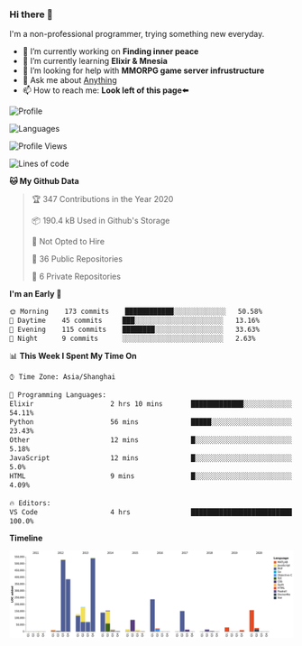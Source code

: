 ### Hi there 👋

I'm a non-professional programmer, trying something new everyday.

<!--
**dyzdyz010/dyzdyz010** is a ✨ _special_ ✨ repository because its `README.md` (this file) appears on your GitHub profile.
-->

- 🔭 I’m currently working on **Finding inner peace**
- 🌱 I’m currently learning **Elixir & Mnesia**
- 🤔 I’m looking for help with **MMORPG game server infrustructure**
- 💬 Ask me about [Anything](https://github.com/dyzdyz010/dyzdyz010/issues)
- 📫 How to reach me: **Look left of this page⬅️**

<!-- - 👯 I’m looking to collaborate on
- 😄 Pronouns: ...
- ⚡ Fun fact: ...
 -->
 
![Profile](https://github-readme-stats.vercel.app/api?username=dyzdyz010&count_private=true&show_icons=true&theme=dracula&include_all_commits=true)

![Languages](https://github-readme-stats.vercel.app/api/top-langs/?username=dyzdyz010&theme=dracula&hide=html,jupyter+notebook&count_private=true&show_icons=true)

<!--START_SECTION:waka-->
![Profile Views](http://img.shields.io/badge/Profile%20Views-0-blue)

![Lines of code](https://img.shields.io/badge/From%20Hello%20World%20I%27ve%20Written-286812%20lines%20of%20code-blue)

**🐱 My Github Data** 

> 🏆 347 Contributions in the Year 2020
 > 
> 📦 190.4 kB Used in Github's Storage 
 > 
> 🚫 Not Opted to Hire
 > 
> 📜 36 Public Repositories
 > 
> 🔑 6 Private Repositories 

**I'm an Early 🐤** 

```text
🌞 Morning    173 commits    ████████████░░░░░░░░░░░░░   50.58% 
🌆 Daytime    45 commits     ███░░░░░░░░░░░░░░░░░░░░░░   13.16% 
🌃 Evening    115 commits    ████████░░░░░░░░░░░░░░░░░   33.63% 
🌙 Night      9 commits      ░░░░░░░░░░░░░░░░░░░░░░░░░   2.63%

```


📊 **This Week I Spent My Time On** 

```text
⌚︎ Time Zone: Asia/Shanghai

💬 Programming Languages: 
Elixir                   2 hrs 10 mins       █████████████░░░░░░░░░░░░   54.11% 
Python                   56 mins             █████░░░░░░░░░░░░░░░░░░░░   23.43% 
Other                    12 mins             █░░░░░░░░░░░░░░░░░░░░░░░░   5.18% 
JavaScript               12 mins             █░░░░░░░░░░░░░░░░░░░░░░░░   5.0% 
HTML                     9 mins              █░░░░░░░░░░░░░░░░░░░░░░░░   4.09%

🔥 Editors: 
VS Code                  4 hrs               █████████████████████████   100.0%

```

**Timeline**

![Chart not found](https://github.com/dyzdyz010/dyzdyz010/blob/master/charts/bar_graph.png) 


<!--END_SECTION:waka-->
